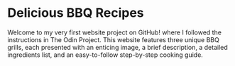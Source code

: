 # Delicious BBQ Recipes

Welcome to my very first website project on GitHub! where I followed the instructions in The Odin Project. This website features three unique BBQ grills, each presented with an enticing image, a brief description, a detailed ingredients list, and an easy-to-follow step-by-step cooking guide. 
